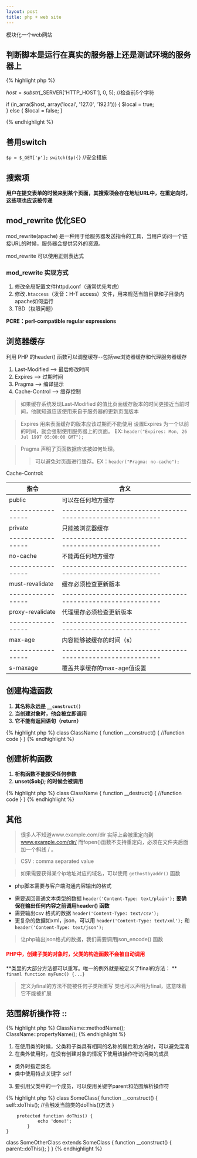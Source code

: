```yaml
---
layout: post
title: php + web site
---
```


模块化一个web网站

## 判断脚本是运行在真实的服务器上还是测试环境的服务器上

{% highlight php %}

$host = substr($_SERVER['HTTP_HOST'], 0, 5);		//检查前5个字符

if (in_arra($host, array('local', '127.0', '192.1'))) {
	$local = true;	
} else {
	$local = false;
}

{% endhighlight %}

## 善用switch

`$p = $_GET['p'];`
`switch($p){}`	//安全措施

## 搜索项

**用户在提交表单的时候来到某个页面，其搜索项会存在地址URL中，在重定向时，这些项也应该被传递**

## mod_rewrite 优化SEO

mod_rewrite(apache) 是一种用于给服务器发送指令的工具，当用户访问一个链接URL的时候，服务器会提供另外的资源。

mod_rewrite 可以使用正则表达式

### mod_rewrite 实现方式
1. 修改全局配置文件httpd.conf（通常优先考虑）
2. 修改`.htaccess`（发音：H-T access）文件，用来规范当前目录和子目录内apache如何运行
3. TBD（权限问题）

**PCRE：perl-compatible regular expressions**

## 浏览器缓存

利用 PHP 的header() 函数可以调整缓存--包括we浏览器缓存和代理服务器缓存
1. Last-Modified --> 最后修改时间
3. Expires --> 过期时间
4. Pragma --> 编译提示
2. Cache-Control --> 缓存控制

> 如果缓存系统发现Last-Modified 的值比页面缓存版本的时间更接近当前时间，他就知道应该使用来自于服务器的更新页面版本

> Expires 用来表面缓存的版本应该过期而不能使用
> 设置Expires 为一个以前的时间，就会强制使用服务器上的页面。
> EX: `header("Expires: Mon, 26 Jul 1997 05:00:00 GMT");`

> Pragma 声明了页面数据应该被如何处理。
>> 可以避免对页面进行缓存。EX：`header("Pragma: no-cache");`

Cache-Control:

  |指令				|含义														|
  |-----------------|-----------------------------------------------------------|
  |public	        |可以在任何地方缓存											|
  |-----------------|-----------------------------------------------------------|
  |private	        |只能被浏览器缓存											|
  |-----------------|-----------------------------------------------------------|
  |no-cache	        |不能再任何地方缓存											|
  |-----------------|-----------------------------------------------------------|
  |must-revalidate	|缓存必须检查更新版本										|
  |-----------------|-----------------------------------------------------------|
  |proxy-revalidate	|代理缓存必须检查更新版本									|
  |-----------------|-----------------------------------------------------------|
  |max-age			|内容能够被缓存的时间（s）									|
  |-----------------|-----------------------------------------------------------|
  |s-maxage			|覆盖共享缓存的max-age值设置								|

## 创建构造函数
1. **其名称永远是 `__construct()`**
2. **当创建对象时，他会被立即调用**
3. **它不能有返回语句（return）**

{% highlight php %}
class ClassName {
	function __construct() {
		//function code
		}
	}
{% endhighlight %}

## 创建析构函数
1. **析构函数不能接受任何参数**
2. **unset($obj); 的时候会被调用**

{% highlight php %}
class ClassName {
		function __destruct() {
				//function code
			}
	}
{% endhighlight %}

## 其他

> 很多人不知道www.example.com/dir 实际上会被重定向到 www.example.com/dir/
而fopen()函数不支持重定向，必须在文件夹后面加一个斜线 / 。

> CSV : comma separated value

> 如果需要获得某个ip地址对应的域名，可以使用 `gethostbyaddr()` 函数

* php脚本需要与客户端沟通内容输出的格式
+ 需要返回普通文本类型的数据 `header('Content-Type: text/plain');`
**要确保在输出任何内容之前调用header() 函数**
+ 需要输出csv 格式的数据 `header('Content-Type: text/csv');`
+ 更复杂的数据如xml，json，可以用 `header('Content-Type: text/xml');` 和 `header('Content-Type: text/json');`
> 让php输出json格式的数据，我们需要调用json_encode() 函数

<h4 style="color:red;">PHP中，创建子类的对象时，父类的构造函数不会被自动调用</h4>

**类里的大部分方法都可以重写。唯一的例外就是被定义了final的方法：  **
`finaml function myFunc() {...}`  
> 定义为final的方法不能被任何子类所重写
类也可以声明为final，这意味着它不能被扩展

## 范围解析操作符 ::

{% highlight php %}
ClassName::methodName();
ClassName::propertyName();
{% endhighlight %}

1. 在使用类的时候，父类和子类具有相同的名称的属性和方法时，可以避免混淆
2. 在类外使用时，在没有创建对象的情况下使用该操作符访问类的成员
 - 类外时指定类名
 - 类中使用特点关键字 self
3. 要引用父类中的一个成员，可以使用关键字parent和范围解析操作符

{% highlight php %}
class SomeClass{
		function __construct() {
				self::doThis();			//会触发当前类的doThis()方法
			}

		protected function doThis() {
				echo 'done!';
			}
	}

class SomeOtherClass extends SomeClass {
		function __construct() {
				parent::doThis();
			}
	}
{% endhighlight %}



